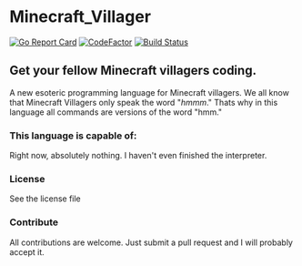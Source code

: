 # Minecraft_Villager
[![Go Report Card](https://goreportcard.com/badge/github.com/wasd424/Minecraft_Villager)](https://goreportcard.com/report/github.com/wasd424/Minecraft_Villager) [![CodeFactor](https://www.codefactor.io/repository/github/wasd424/minecraft_villager/badge)](https://www.codefactor.io/repository/github/wasd424/minecraft_villager) [![Build Status](https://travis-ci.org/wasd424/Minecraft_Villager.svg?branch=master)](https://travis-ci.org/wasd424/Minecraft_Villager) 
## Get your fellow Minecraft villagers coding.
A new esoteric programming language for Minecraft villagers. We all know that Minecraft Villagers only speak the word "_hmmm_." Thats why in this language all commands are versions of the word "hmm."

### This language is capable of:
Right now, absolutely nothing. I haven't even finished the interpreter.

### License
See the license file

### Contribute
All contributions are welcome. Just submit a pull request and I will probably accept it.
